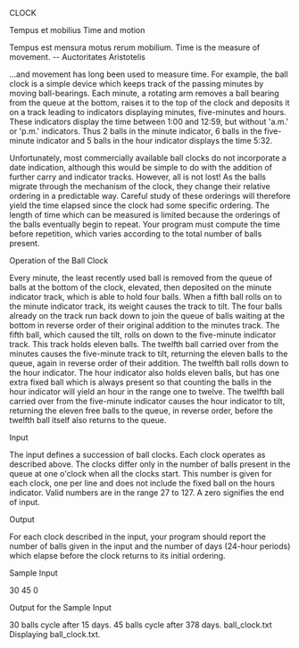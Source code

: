 CLOCK

Tempus et mobilius
Time and motion

Tempus est mensura motus rerum mobilium.
Time is the measure of movement.
-- Auctoritates Aristotelis

...and movement has long been used to measure time. For example, the ball clock is a simple device which keeps track of the passing minutes by moving ball-bearings. Each minute, a rotating arm removes a ball bearing from the queue at the bottom, raises it to the top of the clock and deposits it on a track leading to indicators displaying minutes, five-minutes and hours. These indicators display the time between 1:00 and 12:59, but without 'a.m.' or 'p.m.' indicators. Thus 2 balls in the minute indicator, 6 balls in the five-minute indicator and 5 balls in the hour indicator displays the time 5:32.

Unfortunately, most commercially available ball clocks do not incorporate a date indication, although this would be simple to do with the addition of further carry and indicator tracks. However, all is not lost! As the balls migrate through the mechanism of the clock, they change their relative ordering in a predictable way. Careful study of these orderings will therefore yield the time elapsed since the clock had some specific ordering. The length of time which can be measured is limited because the orderings of the balls eventually begin to repeat. Your program must compute the time before repetition, which varies according to the total number of balls present.

Operation of the Ball Clock

Every minute, the least recently used ball is removed from the queue of balls at the bottom of the clock, elevated, then deposited on the minute indicator track, which is able to hold four balls. When a fifth ball rolls on to the minute indicator track, its weight causes the track to tilt. The four balls already on the track run back down to join the queue of balls waiting at the bottom in reverse order of their original addition to the minutes track. The fifth ball, which caused the tilt, rolls on down to the five-minute indicator track. This track holds eleven balls. The twelfth ball carried over from the minutes causes the five-minute track to tilt, returning the eleven balls to the queue, again in reverse order of their addition. The twelfth ball rolls down to the hour indicator. The hour indicator also holds eleven balls, but has one extra fixed ball which is always present so that counting the balls in the hour indicator will yield an hour in the range one to twelve. The twelfth ball carried over from the five-minute indicator causes the hour indicator to tilt, returning the eleven free balls to the queue, in reverse order, before the twelfth ball itself also returns to the queue.

Input

The input defines a succession of ball clocks. Each clock operates as described above. The clocks differ only in the number of balls present in the queue at one o'clock when all the clocks start. This number is given for each clock, one per line and does not include the fixed ball on the hours indicator. Valid numbers are in the range 27 to 127. A zero signifies the end of input.

Output

For each clock described in the input, your program should report the number of balls given in the input and the number of days (24-hour periods) which elapse before the clock returns to its initial ordering.

Sample Input

30
45
0

Output for the Sample Input

30 balls cycle after 15 days.
45 balls cycle after 378 days.
ball_clock.txt
Displaying ball_clock.txt.
